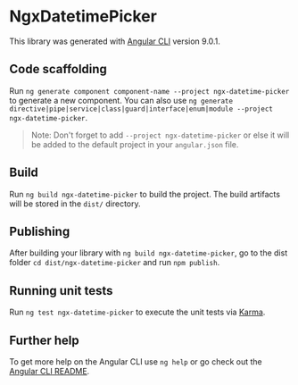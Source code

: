 # NgxDatetimePicker

This library was generated with [Angular CLI](https://github.com/angular/angular-cli) version 9.0.1.

## Code scaffolding

Run `ng generate component component-name --project ngx-datetime-picker` to generate a new component. You can also use `ng generate directive|pipe|service|class|guard|interface|enum|module --project ngx-datetime-picker`.
> Note: Don't forget to add `--project ngx-datetime-picker` or else it will be added to the default project in your `angular.json` file. 

## Build

Run `ng build ngx-datetime-picker` to build the project. The build artifacts will be stored in the `dist/` directory.

## Publishing

After building your library with `ng build ngx-datetime-picker`, go to the dist folder `cd dist/ngx-datetime-picker` and run `npm publish`.

## Running unit tests

Run `ng test ngx-datetime-picker` to execute the unit tests via [Karma](https://karma-runner.github.io).

## Further help

To get more help on the Angular CLI use `ng help` or go check out the [Angular CLI README](https://github.com/angular/angular-cli/blob/master/README.md).

